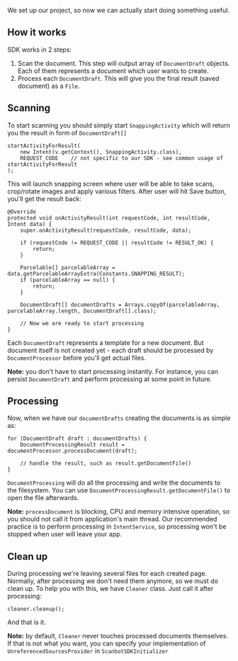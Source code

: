 We set up our project, so now we can actually start doing something useful.

## How it works

SDK works in 2 steps:

1. Scan the document. This step will output array of `DocumentDraft` objects. Each of them represents a document which user wants to create.
2. Process each `DocumentDraft`. This will give you the final result (saved document) as a `File`.

## Scanning

To start scanning you should simply start `SnappingActivity` which will return you the result in form of `DocumentDraft[]`

    startActivityForResult(
        new Intent(v.getContext(), SnappingActivity.class),
        REQUEST_CODE    // not specific to our SDK - see common usage of startActivityForResult
    );

This will launch snapping screen where user will be able to take scans, crop/rotate images and apply various filters. After user will hit Save button, you'll get the result back:

    @Override
    protected void onActivityResult(int requestCode, int resultCode, Intent data) {
        super.onActivityResult(requestCode, resultCode, data);

        if (requestCode != REQUEST_CODE || resultCode != RESULT_OK) {
            return;
        }

        Parcelable[] parcelableArray = data.getParcelableArrayExtra(Constants.SNAPPING_RESULT);
        if (parcelableArray == null) {
            return;
        }

        DocumentDraft[] documentDrafts = Arrays.copyOf(parcelableArray, parcelableArray.length, DocumentDraft[].class);

        // Now we are ready to start processing
    }

Each `DocumentDraft` represents a template for a new document. But document itself is not created yet - each draft should be processed by `DocumentProcessor` before you'll get actual files.

**Note:** you don't have to start processing instantly. For instance, you can persist `DocumentDraft` and perform processing at some point in future.

## Processing

Now, when we have our `documentDrafts` creating the documents is as simple as:

    for (DocumentDraft draft : documentDrafts) {
        DocumentProcessingResult result = documentProcessor.processDocument(draft);

        // handle the result, such as result.getDocumentFile()
    }

`DocumentProcessing` will do all the processing and write the documents to the filesystem. You can use `DocumentProcessingResult.getDocumentFile()` to open the file afterwards.

**Note:** `processDocument` is blocking, CPU and memory intensive operation, so you should not call it from application's main thread. Our recommended practice is to perform processing in `IntentService`, so processing won't be stopped when user will leave your app.

## Clean up

During processing we're leaving several files for each created page. Normally, after processing we don't need them anymore, so we must do clean up. To help you with this, we have `Cleaner` class. Just call it after processing:

    cleaner.cleanup();

And that is it.

**Note:** by default, `Cleaner` never touches processed documents themselves. If that is not what you want, you can specify your implementation of `UnreferencedSourcesProvider` in `ScanbotSDKInitializer`